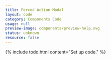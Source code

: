 ```yaml
---
title: Forced Action Modal
layout: code
category: Components Code
usage: null
preview-image: components/preview-help.svg
status: unknown
resource: false
---
```


{% include todo.html content="Set up code." %}
